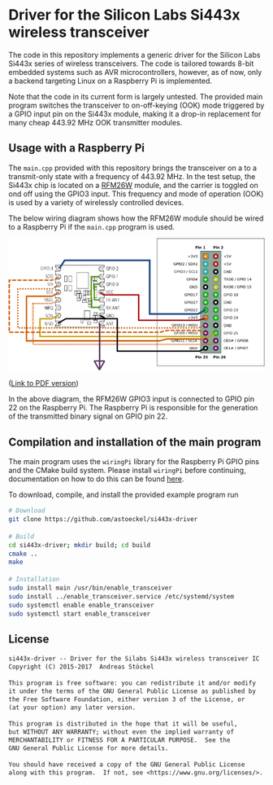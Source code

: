 # Driver for the Silicon Labs Si443x wireless transceiver

The code in this repository implements a generic driver for the Silicon Labs
Si443x series of wireless transceivers. The code is tailored towards 8-bit
embedded systems such as AVR microcontrollers, however, as of now, only a
backend targeting Linux on a Raspberry Pi is implemented.

Note that the code in its current form is largely untested. The provided main
program switches the transceiver to on-off-keying (OOK) mode triggered by a GPIO
input pin on the Si443x module, making it a drop-in replacement for many cheap
443.92 MHz OOK transmitter modules.

## Usage with a Raspberry Pi

The `main.cpp` provided with this repository brings the transceiver on a to a
transmit-only state with a frequency of 443.92 MHz. In the test setup, the
Si443x chip is located on a [RFM26W](https://www.pollin.de/p/funkmodul-hoperf-rfm26w-433-mhz-tx-rx-810311)
module, and the carrier is toggled on ond off using the GPIO3 input. This
frequency and mode of operation (OOK) is used by a variety of wirelessly
controlled devices.

The below wiring diagram shows how the RFM26W module should be wired to a
Raspberry Pi if the `main.cpp` program is used.

![Wiring diagram](doc/RFM26W_433MHz_Transceiver_RPI.png)

([Link to PDF version](https://raw.githubusercontent.com/astoeckel/si443x-driver/master/doc/RFM26W_433MHz_Transceiver_RPI.pdf))

In the above diagram, the RFM26W GPIO3 input is connected to GPIO pin 22 on the
Raspberry Pi. The Raspberry Pi is responsible for the generation of the
transmitted binary signal on GPIO pin 22.

## Compilation and installation of the main program

The main program uses the `wiringPi` library for the Raspberry Pi GPIO pins and
the CMake build system. Please install `wiringPi` before continuing,
documentation on how to do this can be found [here](http://wiringpi.com/download-and-install/).

To download, compile, and install the provided example program run
```bash
# Download
git clone https://github.com/astoeckel/si443x-driver

# Build
cd si443x-driver; mkdir build; cd build
cmake ..
make

# Installation
sudo install main /usr/bin/enable_transceiver
sudo install ../enable_transceiver.service /etc/systemd/system
sudo systemctl enable enable_transceiver
sudo systemctl start enable_transceiver
```

## License

```
si443x-driver -- Driver for the Silabs Si443x wireless transceiver IC
Copyright (C) 2015-2017  Andreas Stöckel

This program is free software: you can redistribute it and/or modify
it under the terms of the GNU General Public License as published by
the Free Software Foundation, either version 3 of the License, or
(at your option) any later version.

This program is distributed in the hope that it will be useful,
but WITHOUT ANY WARRANTY; without even the implied warranty of
MERCHANTABILITY or FITNESS FOR A PARTICULAR PURPOSE.  See the
GNU General Public License for more details.

You should have received a copy of the GNU General Public License
along with this program.  If not, see <https://www.gnu.org/licenses/>.
```
